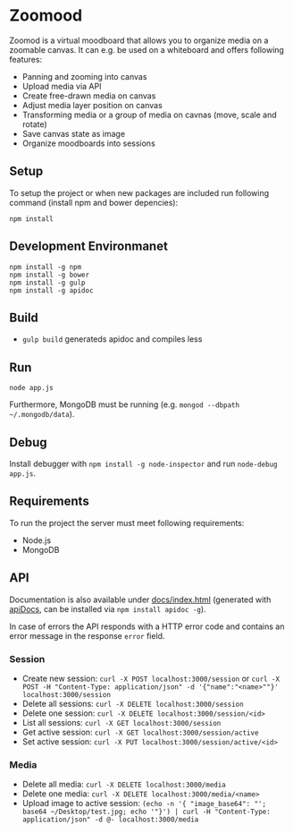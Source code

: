 # Zoomood

Zoomod is a virtual moodboard that allows you to organize media on a zoomable canvas.
It can e.g. be used on a whiteboard and offers following features:

- Panning and zooming into canvas
- Upload media via API
- Create free-drawn media on canvas
- Adjust media layer position on canvas
- Transforming media or a group of media on cavnas (move, scale and rotate)
- Save canvas state as image
- Organize moodboards into sessions

## Setup

To setup the project or when new packages are included run following command (install npm and bower depencies):

```
npm install
```

## Development Environmanet

```
npm install -g npm
npm install -g bower
npm install -g gulp
npm install -g apidoc
```

## Build

- `gulp build` generateds apidoc and compiles less

## Run

```
node app.js
```

Furthermore, MongoDB must be running (e.g. `mongod --dbpath ~/.mongodb/data`).

## Debug

Install debugger with `npm install -g node-inspector` and run `node-debug app.js`.

## Requirements

To run the project the server must meet following requirements:

- Node.js
- MongoDB

## API

Documentation is also available under [docs/index.html](doc/index.html) (generated with [apiDocs](http://apidocjs.com), can be installed via `npm install apidoc -g`).

In case of errors the API responds with a HTTP error code and contains an error message in the response `error` field.

### Session

- Create new session: `curl -X POST localhost:3000/session` or `curl -X POST -H "Content-Type: application/json" -d '{"name":"<name>""}' localhost:3000/session`
- Delete all sessions: `curl -X DELETE localhost:3000/session`
- Delete one session: `curl -X DELETE localhost:3000/session/<id>`
- List all sessions: `curl -X GET localhost:3000/session`
- Get active session: `curl -X GET localhost:3000/session/active`
- Set active session: `curl -X PUT localhost:3000/session/active/<id>`

### Media

- Delete all media: `curl -X DELETE localhost:3000/media`
- Delete one media: `curl -X DELETE localhost:3000/media/<name>`
- Upload image to active session: `(echo -n '{ "image_base64": "'; base64 ~/Desktop/test.jpg; echo '"}') | curl -H "Content-Type: application/json" -d @- localhost:3000/media`
